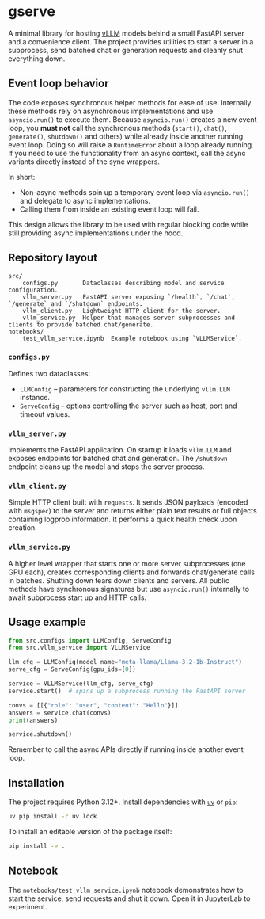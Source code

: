 # gserve

A minimal library for hosting [vLLM](https://github.com/vllm-project/vllm) models behind a small FastAPI server and a convenience client.  The project provides utilities to start a server in a subprocess, send batched chat or generation requests and cleanly shut everything down.

## Event loop behavior

The code exposes synchronous helper methods for ease of use.  Internally these methods rely on asynchronous implementations and use `asyncio.run()` to execute them.  Because `asyncio.run()` creates a new event loop, you **must not** call the synchronous methods (`start()`, `chat()`, `generate()`, `shutdown()` and others) while already inside another running event loop.  Doing so will raise a `RuntimeError` about a loop already running.  If you need to use the functionality from an async context, call the async variants directly instead of the sync wrappers.

In short:

- Non-async methods spin up a temporary event loop via `asyncio.run()` and delegate to async implementations.
- Calling them from inside an existing event loop will fail.

This design allows the library to be used with regular blocking code while still providing async implementations under the hood.

## Repository layout

```
src/
    configs.py       Dataclasses describing model and service configuration.
    vllm_server.py   FastAPI server exposing `/health`, `/chat`, `/generate` and `/shutdown` endpoints.
    vllm_client.py   Lightweight HTTP client for the server.
    vllm_service.py  Helper that manages server subprocesses and clients to provide batched chat/generate.
notebooks/
    test_vllm_service.ipynb  Example notebook using `VLLMService`.
```

### `configs.py`
Defines two dataclasses:
- `LLMConfig` – parameters for constructing the underlying `vllm.LLM` instance.
- `ServeConfig` – options controlling the server such as host, port and timeout values.

### `vllm_server.py`
Implements the FastAPI application.  On startup it loads `vllm.LLM` and exposes endpoints for batched chat and generation.  The `/shutdown` endpoint cleans up the model and stops the server process.

### `vllm_client.py`
Simple HTTP client built with `requests`.  It sends JSON payloads (encoded with `msgspec`) to the server and returns either plain text results or full objects containing logprob information.  It performs a quick health check upon creation.

### `vllm_service.py`
A higher level wrapper that starts one or more server subprocesses (one GPU each), creates corresponding clients and forwards chat/generate calls in batches.  Shutting down tears down clients and servers.  All public methods have synchronous signatures but use `asyncio.run()` internally to await subprocess start up and HTTP calls.

## Usage example

```python
from src.configs import LLMConfig, ServeConfig
from src.vllm_service import VLLMService

llm_cfg = LLMConfig(model_name="meta-llama/Llama-3.2-1b-Instruct")
serve_cfg = ServeConfig(gpu_ids=[0])

service = VLLMService(llm_cfg, serve_cfg)
service.start()  # spins up a subprocess running the FastAPI server

convs = [[{"role": "user", "content": "Hello"}]]
answers = service.chat(convs)
print(answers)

service.shutdown()
```

Remember to call the async APIs directly if running inside another event loop.

## Installation

The project requires Python 3.12+.  Install dependencies with [`uv`](https://github.com/astral-sh/uv) or `pip`:

```bash
uv pip install -r uv.lock
```

To install an editable version of the package itself:

```bash
pip install -e .
```

## Notebook

The `notebooks/test_vllm_service.ipynb` notebook demonstrates how to start the service, send requests and shut it down.  Open it in JupyterLab to experiment.